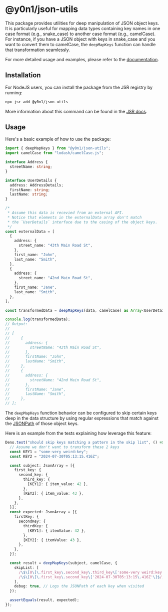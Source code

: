# @y0n1/json-utils

This package provides utilities for deep manipulation of JSON object keys. It is
particularly useful for mapping data types containing key names in one case
format (e.g., snake_case) to another case format (e.g., camelCase). For
instance, if you have a JSON object with keys in snake_case and you want to
convert them to camelCase, the `deepMapKeys` function can handle that
transformation seamlessly.

For more detailed usage and examples, please refer to the
[documentation](https://github.com/y0n1/json-utils).

## Installation

For NodeJS users, you can install the package from the JSR registry by running:

```bash
npx jsr add @y0n1/json-utils
```

More information about this command can be found in the
[JSR docs](https://jsr.io/docs/with/node).

## Usage

Here's a basic example of how to use the package:

```typescript
import { deepMapKeys } from "@y0n1/json-utils";
import camelCase from "lodash/camelCase.js";

interface Address {
  streetName: string;
}

interface UserDetails {
  address: AddressDetails;
  firstName: string;
  lastName: string;
}

/*
 * Assume this data is recevied from an external API.
 * Notice that elements in the externalData array don't match
 * the `UserDetails` interface due to the casing of the object keys.
 */
const externalData = [
  {
    address: {
      street_name: "43th Main Road St",
    },
    first_name: "John",
    last_name: "Smith",
  },
  {
    address: {
      street_name: "42nd Main Road St",
    },
    first_name: "Jane",
    last_name: "Smith",
  },
];

const transformedData = deepMapKeys(data, camelCase) as Array<UserDetails>;

console.log(transformedData);
// Output:
//
// [
//     {
//       address: {
//         streetName: "43th Main Road St",
//       },
//       firstName: "John",
//       lastName: "Smith",
//     },
//     {
//       address: {
//         streetName: "42nd Main Road St",
//       },
//       firstName: "Jane",
//       lastName: "Smith",
//     },
// ];
```

The `deepMapKeys` function behavior can be configured to skip certain keys deep
in the data structure by using regular expressions that match against the
[JSONPath](https://datatracker.ietf.org/doc/html/rfc9535#name-status-of-this-memo)
of those object keys.

Here is an example from the tests explaining how leverage this feature:

```typescript
Deno.test("should skip keys matching a pattern in the skip list", () => {
  // Assume we don't want to transform these 2 keys
  const KEY1 = "some-very weird:key";
  const KEY2 = "2024-07-30T05:13:15.416Z";

  const subject: JsonArray = [{
    first_key: {
      second_key: {
        third_key: {
          [KEY1]: { item_value: 42 },
        },
        [KEY2]: { item_value: 43 },
      },
    },
  }];
  const expected: JsonArray = [{
    firstKey: {
      secondKey: {
        thirdKey: {
          [KEY1]: { itemValue: 42 },
        },
        [KEY2]: { itemValue: 43 },
      },
    },
  }];

  const result = deepMapKeys(subject, camelCase, {
    skipList: [
      /\$\[0\]\.first_key\.second_key\.third_key\['some-very weird:key'\]$/,
      /\$\[0\]\.first_key\.second_key\['2024-07-30T05:13:15\.416Z'\]$/,
    ],
    debug: true, // Logs the JSONPath of each key when visited
  });

  assertEquals(result, expected);
});
```

